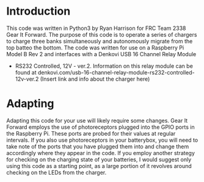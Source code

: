 Introduction
============

This code was written in Python3 by Ryan Harrison for FRC Team 2338 Gear 
It Forward. The purpose of this code is to operate a series of chargers 
to charge three banks simultaneously and autonomously migrate from the 
top batteo the bottom. The code was written for use on a Raspberry Pi 
Model B Rev 2 and interfaces with a Denkovi USB 16 Channel Relay Module 
- RS232 Controlled, 12V - ver.2. Information on this relay module can be 
found at denkovi.com/usb-16-channel-relay-module-rs232-controlled-12v-ver.2 
(Insert link and info about the charger here)

Adapting
========

Adapting this code for your use will likely require some changes. Gear 
It Forward employs the use of photoreceptors plugged into the GPIO ports 
in the Raspberry Pi. These ports are probed for their values at regular 
intervals. If you also use photoreceptors in your batterybox, you will 
need to take note of the ports that you have plugged them into and 
change them accordingly where they appear in the code. If you employ 
another strategy for checking on the charging state of your batteries, 
I would suggest only using this code as a starting point, as a large 
portion of it revolves around checking on the LEDs from the charger.
